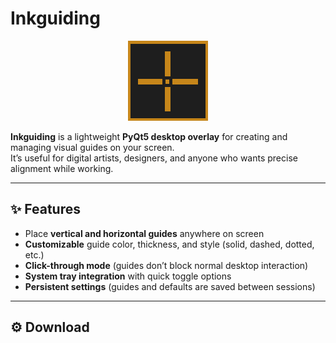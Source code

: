 # Inkguiding

<p align="center">
  <img src="Inkguiding.png" alt="Inkguiding Icon" width="128"/>
</p>

**Inkguiding** is a lightweight **PyQt5 desktop overlay** for creating and managing visual guides on your screen.  
It’s useful for digital artists, designers, and anyone who wants precise alignment while working.

---

## ✨ Features
- Place **vertical and horizontal guides** anywhere on screen
- **Customizable** guide color, thickness, and style (solid, dashed, dotted, etc.)
- **Click-through mode** (guides don’t block normal desktop interaction)
- **System tray integration** with quick toggle options
- **Persistent settings** (guides and defaults are saved between sessions)

---

## ⚙️ Download

